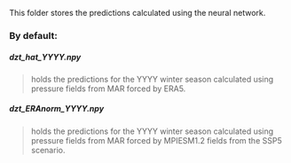 This folder stores the predictions calculated using the neural network.

### By default:
##### dzt_hat_YYYY.npy 
>holds the predictions for the YYYY winter season calculated using pressure fields from MAR forced by ERA5.
##### dzt_ERAnorm_YYYY.npy 
>holds the predictions for the YYYY winter season calculated using pressure fields from MAR forced by MPIESM1.2 fields from the SSP5 scenario.
